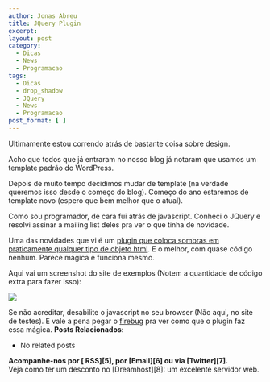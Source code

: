 ```yaml
---
author: Jonas Abreu
title: JQuery Plugin
excerpt:
layout: post
category:
  - Dicas
  - News
  - Programacao
tags:
  - Dicas
  - drop_shadow
  - JQuery
  - News
  - Programacao
post_format: [ ]
---
```

Ultimamente estou correndo atrás de bastante coisa sobre design. 

Acho que todos que já entraram no nosso blog já notaram que usamos um template padrão do WordPress.

Depois de muito tempo decidimos mudar de template (na verdade queremos isso desde o começo do blog). Começo do ano estaremos de template novo (espero que bem melhor que o atual).

Como sou programador, de cara fui atrás de javascript. Conheci o JQuery e resolvi assinar a mailing list deles pra ver o que tinha de novidade.

Uma das novidades que vi é um [plugin que coloca sombras em praticamente qualquer tipo de objeto html][1]. E o melhor, com quase código nenhum. Parece mágica e funciona mesmo.

Aqui vai um screenshot do site de exemplos (Notem a quantidade de código extra para fazer isso):

![][2]

Se não acreditar, desabilite o javascript no seu browser (Não aqui, no site de testes). E vale a pena pegar o [firebug][3] pra ver como que o plugin faz essa mágica. 
**Posts Relacionados:** 
*   No related posts









**Acompanhe-nos por [ RSS][5], por [Email][6] ou via [Twitter][7].**  
Veja como ter um desconto no [Dreamhost][8]: um excelente servidor web.

 [1]: http://eyebulb.com/public/dropshadow.htm
 [2]: http://vidageek.net/public/images/dropshadow.png
 [3]: https://addons.mozilla.org/en-US/firefox/addon/1843
 [4]: https://twitter.com/share




